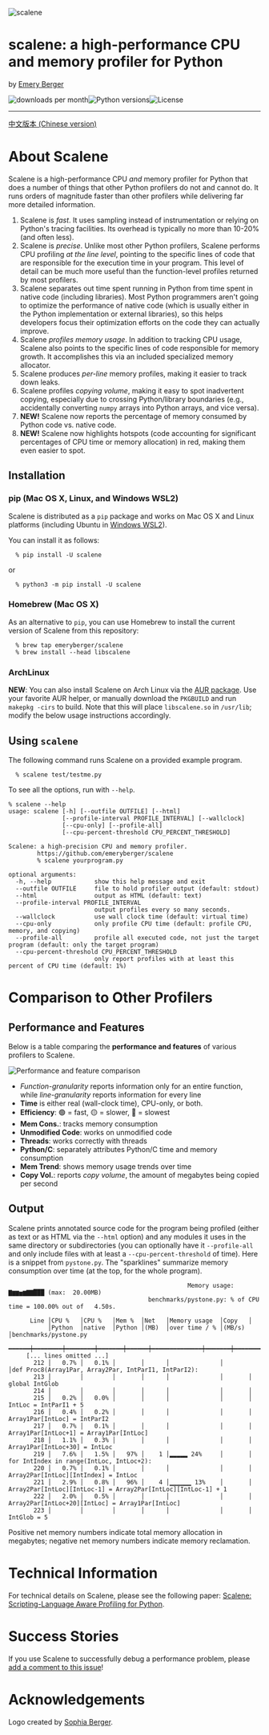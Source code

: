 ![scalene](https://github.com/emeryberger/scalene/raw/master/docs/scalene-image.png)

# scalene: a high-performance CPU and memory profiler for Python

by [Emery Berger](https://emeryberger.com)

![downloads per month](https://img.shields.io/pypi/dm/scalene)![Python versions](https://img.shields.io/pypi/pyversions/scalene.svg?style=flat-square)![License](https://img.shields.io/github/license/emeryberger/scalene)

------------
[中文版本 (Chinese version)](docs/README_CN.md)

# About Scalene

Scalene is a high-performance CPU *and* memory profiler for Python that does a number of things that other Python profilers do not and cannot do.  It runs orders of magnitude faster than other profilers while delivering far more detailed information.

1. Scalene is _fast_. It uses sampling instead of instrumentation or relying on Python's tracing facilities. Its overhead is typically no more than 10-20% (and often less).
1. Scalene is _precise_. Unlike most other Python profilers, Scalene performs CPU profiling _at the line level_, pointing to the specific lines of code that are responsible for the execution time in your program. This level of detail can be much more useful than the function-level profiles returned by most profilers.
1. Scalene separates out time spent running in Python from time spent in native code (including libraries). Most Python programmers aren't going to optimize the performance of native code (which is usually either in the Python implementation or external libraries), so this helps developers focus their optimization efforts on the code they can actually improve.
1. Scalene _profiles memory usage_. In addition to tracking CPU usage, Scalene also points to the specific lines of code responsible for memory growth. It accomplishes this via an included specialized memory allocator.
1. Scalene produces _per-line_ memory profiles, making it easier to track down leaks.
1. Scalene profiles _copying volume_, making it easy to spot inadvertent copying, especially due to crossing Python/library boundaries (e.g., accidentally converting `numpy` arrays into Python arrays, and vice versa).
1. **NEW!** Scalene now reports the percentage of memory consumed by Python code vs. native code.
1. **NEW!** Scalene now highlights hotspots (code accounting for significant percentages of CPU time or memory allocation) in red, making them even easier to spot.

## Installation

### pip (Mac OS X, Linux, and Windows WSL2)

Scalene is distributed as a `pip` package and works on Mac OS X and Linux platforms (including Ubuntu in [Windows WSL2](docs.microsoft.com/en-us/windows/wsl/wsl2-index)).

You can install it as follows:
```
  % pip install -U scalene
```

or
```
  % python3 -m pip install -U scalene
```

### Homebrew (Mac OS X)

As an alternative to `pip`, you can use Homebrew to install the current version of Scalene from this repository:

```
  % brew tap emeryberger/scalene
  % brew install --head libscalene
```

### ArchLinux

**NEW**: You can also install Scalene on Arch Linux via the [AUR
package](https://aur.archlinux.org/packages/python-scalene-git/). Use your favorite AUR helper, or
manually download the `PKGBUILD` and run `makepkg -cirs` to build. Note that this will place
`libscalene.so` in `/usr/lib`; modify the below usage instructions accordingly.


## Using `scalene`

The following command runs Scalene on a provided example program.

```
  % scalene test/testme.py
```

To see all the options, run with `--help`.

    % scalene --help
    usage: scalene [-h] [--outfile OUTFILE] [--html]
                   [--profile-interval PROFILE_INTERVAL] [--wallclock]
                   [--cpu-only] [--profile-all]
                   [--cpu-percent-threshold CPU_PERCENT_THRESHOLD]
    
    Scalene: a high-precision CPU and memory profiler.
            https://github.com/emeryberger/scalene
            % scalene yourprogram.py
    
    optional arguments:
      -h, --help            show this help message and exit
      --outfile OUTFILE     file to hold profiler output (default: stdout)
      --html                output as HTML (default: text)
      --profile-interval PROFILE_INTERVAL
                            output profiles every so many seconds.
      --wallclock           use wall clock time (default: virtual time)
      --cpu-only            only profile CPU time (default: profile CPU, memory, and copying)
      --profile-all         profile all executed code, not just the target program (default: only the target program)
      --cpu-percent-threshold CPU_PERCENT_THRESHOLD
                            only report profiles with at least this percent of CPU time (default: 1%)


# Comparison to Other Profilers

## Performance and Features

Below is a table comparing the **performance and features** of various profilers to Scalene.

![Performance and feature comparison](https://github.com/emeryberger/scalene/blob/master/images/profiler-comparison.png)

- _Function-granularity_ reports information only for an entire function, while _line-granularity_ reports information for every line
- **Time** is either real (wall-clock time), CPU-only, or both.
- **Efficiency**: :green_circle: = fast, :yellow_circle: = slower, :red_circle: = slowest
- **Mem Cons.**: tracks memory consumption
- **Unmodified Code**: works on unmodified code
- **Threads**: works correctly with threads
- **Python/C**: separately attributes Python/C time and memory consumption
- **Mem Trend**: shows memory usage trends over time
- **Copy Vol.**: reports _copy volume_, the amount of megabytes being copied per second

## Output

Scalene prints annotated source code for the program being profiled
(either as text or as HTML via the `--html` option) and any modules it
uses in the same directory or subdirectories (you can optionally have
it `--profile-all` and only include files with at least a
`--cpu-percent-threshold` of time).  Here is a snippet from
`pystone.py`. The "sparklines" summarize memory consumption over time (at the top, for the whole program).


```
                                                  Memory usage: ▇▆▆▅▆▇▇███ (max:  20.00MB)                                              
                                       benchmarks/pystone.py: % of CPU time = 100.00% out of   4.50s.                                   
                                                                                                                                        
      Line │CPU %   │CPU %   │Mem %  │Net   │Memory usage  │Copy   │                                                                    
           │Python  │native  │Python │(MB)  │over time / % │(MB/s) │benchmarks/pystone.py                                               
     ━━━━━━┿━━━━━━━━┿━━━━━━━━┿━━━━━━━┿━━━━━━┿━━━━━━━━━━━━━━┿━━━━━━━┿━━━━━━━━━━━━━━━━━━━━━━━━━━━━━━━━━━━━━━━━━━━━━━━━━━━━━━━━━━━━━━━━━━━
     [... lines omitted ...]
       212 │   0.7% │   0.1% │       │      │              │       │def Proc8(Array1Par, Array2Par, IntParI1, IntParI2):                
       213 │        │        │       │      │              │       │    global IntGlob                                                  
       214 │        │        │       │      │              │       │                                                                    
       215 │   0.2% │   0.0% │       │      │              │       │    IntLoc = IntParI1 + 5                                           
       216 │   0.4% │   0.2% │       │      │              │       │    Array1Par[IntLoc] = IntParI2                                    
       217 │   0.7% │   0.1% │       │      │              │       │    Array1Par[IntLoc+1] = Array1Par[IntLoc]                         
       218 │   1.1% │   0.3% │       │      │              │       │    Array1Par[IntLoc+30] = IntLoc                                   
       219 │   7.6% │   1.5% │   97% │    1 │▂▂▂▂▂ 24%     │       │    for IntIndex in range(IntLoc, IntLoc+2):                        
       220 │   0.7% │   0.1% │       │      │              │       │        Array2Par[IntLoc][IntIndex] = IntLoc                        
       221 │   2.9% │   0.8% │   96% │    4 │▁▁▁▁▁▁ 13%    │       │    Array2Par[IntLoc][IntLoc-1] = Array2Par[IntLoc][IntLoc-1] + 1   
       222 │   2.0% │   0.5% │       │      │              │       │    Array2Par[IntLoc+20][IntLoc] = Array1Par[IntLoc]                
       223 │        │        │       │      │              │       │    IntGlob = 5                                                     
```
Positive net memory numbers indicate total memory allocation in megabytes;
negative net memory numbers indicate memory reclamation.


# Technical Information

For technical details on Scalene, please see the following paper: [Scalene: Scripting-Language Aware Profiling for Python](https://arxiv.org/abs/2006.03879).

# Success Stories

If you use Scalene to successfully debug a performance problem, please [add a comment to this issue](https://github.com/emeryberger/scalene/issues/58)!

# Acknowledgements

Logo created by [Sophia Berger](https://www.linkedin.com/in/sophia-berger/).
